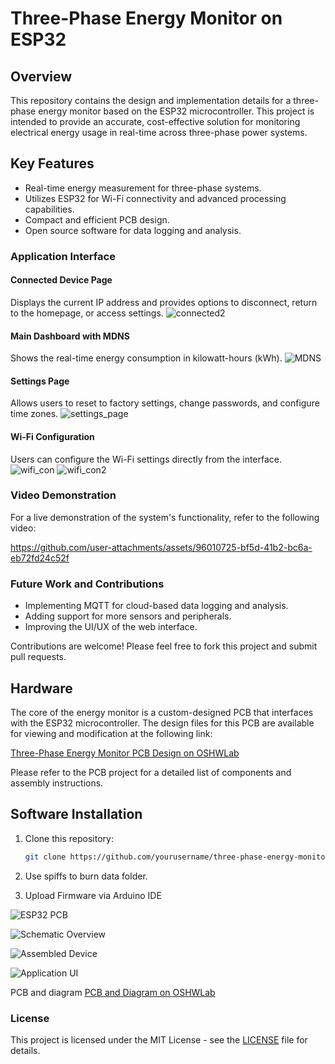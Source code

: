 # Three-Phase Energy Monitor on ESP32

## Overview
This repository contains the design and implementation details for a three-phase energy monitor based on the ESP32 microcontroller. This project is intended to provide an accurate, cost-effective solution for monitoring electrical energy usage in real-time across three-phase power systems.

## Key Features
- Real-time energy measurement for three-phase systems.
- Utilizes ESP32 for Wi-Fi connectivity and advanced processing capabilities.
- Compact and efficient PCB design.
- Open source software for data logging and analysis.


### Application Interface

#### Connected Device Page
Displays the current IP address and provides options to disconnect, return to the homepage, or access settings.
![connected2](https://github.com/user-attachments/assets/e1e79304-1e8b-4a55-9eae-2ac1e46adad8)


#### Main Dashboard with MDNS
Shows the real-time energy consumption in kilowatt-hours (kWh).
![MDNS](https://github.com/user-attachments/assets/5b3e1c0e-d8a3-46d7-b4a6-5f39a85f1ebb)


#### Settings Page
Allows users to reset to factory settings, change passwords, and configure time zones.
![settings_page](https://github.com/user-attachments/assets/b60d5ae9-3526-4136-86b2-c2e2661aa731)


#### Wi-Fi Configuration
Users can configure the Wi-Fi settings directly from the interface.
![wifi_con](https://github.com/user-attachments/assets/26290412-9373-4b2c-92ba-633fbc3281a4)
![wifi_con2](https://github.com/user-attachments/assets/336f6a2c-9dcc-4a77-8e94-208e3ae50b82)


### Video Demonstration
For a live demonstration of the system's functionality, refer to the following video:


https://github.com/user-attachments/assets/96010725-bf5d-41b2-bc6a-eb72fd24c52f




### Future Work and Contributions
- Implementing MQTT for cloud-based data logging and analysis.
- Adding support for more sensors and peripherals.
- Improving the UI/UX of the web interface.

Contributions are welcome! Please feel free to fork this project and submit pull requests.


## Hardware
The core of the energy monitor is a custom-designed PCB that interfaces with the ESP32 microcontroller. The design files for this PCB are available for viewing and modification at the following link:

[Three-Phase Energy Monitor PCB Design on OSHWLab](https://oshwlab.com/kamil.adaskamil.adas/adas)

Please refer to the PCB project for a detailed list of components and assembly instructions.

## Software Installation
1. Clone this repository:
   ```bash
   git clone https://github.com/yourusername/three-phase-energy-monitor.git
   ```
2. Use spiffs to burn data folder.

3. Upload Firmware via Arduino IDE

![ESP32 PCB ](https://github.com/kamiladas/Digital_multimeter/assets/58427794/6b9421fc-af99-4d5c-b5da-9a12be77cae9)



![Schematic Overview](https://github.com/kamiladas/Digital_multimeter/assets/58427794/29ea7a18-3429-40fb-94ca-34e23a53a571)



![Assembled Device](https://github.com/kamiladas/Digital_multimeter/assets/58427794/68c54c70-47e8-45c6-815a-6fbbb4a0eb6e)




![Application UI](https://github.com/kamiladas/Digital_multimeter/assets/58427794/9468b386-d8fb-49d6-8b63-8a7d2e5a2e6e)





PCB and diagram
[PCB and Diagram on OSHWLab](https://oshwlab.com/kamil.adaskamil.adas/adas)


### License
This project is licensed under the MIT License - see the [LICENSE](LICENSE) file for details.
